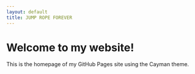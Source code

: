 ```yaml
---
layout: default
title: JUMP ROPE FOREVER
---
```


<style>
body {
  background-image: url('/Android_Feature_1024x500.png');
  background-size: cover;
  background-repeat: no-repeat;
  background-position: center;
}
</style>

# Welcome to my website!

This is the homepage of my GitHub Pages site using the Cayman theme.
